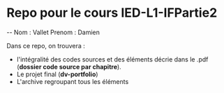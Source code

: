 # Repo pour le cours IED-L1-IFPartie2

--
Nom : Vallet
Prenom : Damien

Dans ce repo, on trouvera :
- l'intégralité des codes sources et des éléments décrie dans le .pdf (**dossier code source par chapitre**).
- Le projet final (**dv-portfolio**)
- L'archive regroupant tous les éléments
